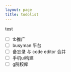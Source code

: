 ```yaml
---
layout: page
title: todolist
---
```


test
* [ ] tb推广
* [ ] busyman 平台
* [ ] 备忘录 与 code editor 合并
* [ ] 手机ui构建
* [ ] g院校库
